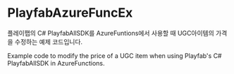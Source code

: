 # PlayfabAzureFuncEx

플레이팹의 C# PlayfabAllSDK를 AzureFuntions에서 사용할 때
UGC아이템의 가격을 수정하는 예제 코드입니다.

Example code to modify the price of a UGC item when using Playfab's C# PlayfabAllSDK in AzureFunctions.
